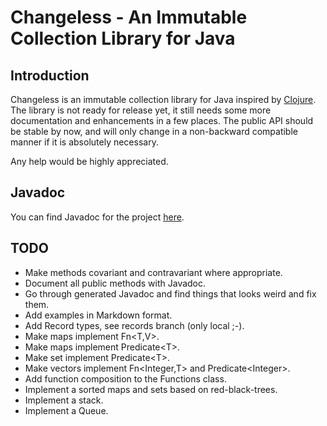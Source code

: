 Changeless - An Immutable Collection Library for Java
=====================================================

Introduction
------------

Changeless is an immutable collection library for Java inspired by 
[Clojure](http://www.clojure.org/ "Clojure"). The library is not ready for 
release yet, it still needs some more documentation and enhancements in a few 
places. The public API should be stable by now, and will only change in a 
non-backward compatible manner if it is absolutely necessary. 

Any help would be highly appreciated. 

Javadoc
-------
You can find Javadoc for the project [here](http://sunesimonsen.github.com/changeless/ "Javadoc"). 

TODO
----

* Make methods covariant and contravariant where appropriate.
* Document all public methods with Javadoc.
* Go through generated Javadoc and find things that looks weird and fix them.
* Add examples in Markdown format. 
* Add Record types, see records branch (only local ;-).
* Make maps implement Fn&lt;T,V&gt;.
* Make maps implement Predicate&lt;T&gt;.
* Make set implement Predicate&lt;T&gt;.
* Make vectors implement Fn&lt;Integer,T&gt; and Predicate&lt;Integer&gt;.
* Add function composition to the Functions class.
* Implement a sorted maps and sets based on red-black-trees.
* Implement a stack.
* Implement a Queue.
